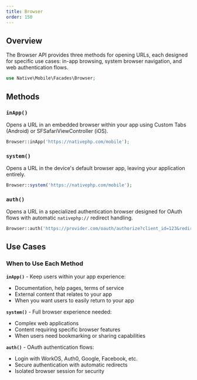 ```yaml
---
title: Browser
order: 150
---
```


## Overview

The Browser API provides three methods for opening URLs, each designed for specific use cases:
in-app browsing, system browser navigation, and web authentication flows.

```php
use Native\Mobile\Facades\Browser;
```

## Methods

### `inApp()`

Opens a URL in an embedded browser within your app using Custom Tabs (Android) or SFSafariViewController (iOS).

```php
Browser::inApp('https://nativephp.com/mobile');
```

### `system()`

Opens a URL in the device's default browser app, leaving your application entirely.

```php
Browser::system('https://nativephp.com/mobile');
```

### `auth()`

Opens a URL in a specialized authentication browser designed for OAuth flows with automatic `nativephp://` redirect handling.

```php
Browser::auth('https://provider.com/oauth/authorize?client_id=123&redirect_uri=nativephp://127.0.0.1/auth/callback');
```

## Use Cases

### When to Use Each Method

**`inApp()`** - Keep users within your app experience:
- Documentation, help pages, terms of service
- External content that relates to your app
- When you want users to easily return to your app

**`system()`** - Full browser experience needed:
- Complex web applications
- Content requiring specific browser features
- When users need bookmarking or sharing capabilities

**`auth()`** - OAuth authentication flows:
- Login with WorkOS, Auth0, Google, Facebook, etc.
- Secure authentication with automatic redirects
- Isolated browser session for security
